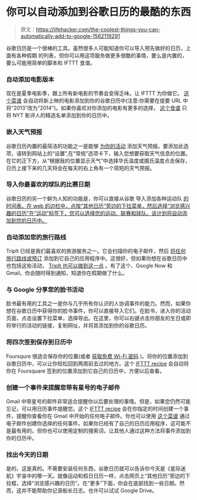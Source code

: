 # 你可以自动添加到谷歌日历的最酷的东西

> 原文：<https://lifehacker.com/the-coolest-things-you-can-automatically-add-to-google-1562119291>

谷歌日历是一个很棒的工具。虽然很多人可能知道你可以导入预先做好的日历，上面有各种假期 的列表，但你可以用这项服务做更多很酷的事情，要么是内置的，要么可能用简单的脚本和 IFTTT 食谱。



### 自动添加电影版本

现在是夏季电影季，跟上所有新电影的节奏会变得乏味。让 IFTTT 为你做它。 [这个菜谱](https://ifttt.com/recipes/89318-add-new-movie-releases-us-to-google-calendar) 会自动将新上映的电影添加到你的谷歌日历中(注意:你需要在提要 URL 中将“2013”改为“2014”)。如果你喜欢对你添加的电影有更多的选择， [这个食谱](https://ifttt.com/recipes/108592-place-nyt-critics-pick-movie-openings-in-your-google-calendar) 只将 NYT 影评人的精选名单添加到你的日历中。

### 嵌入天气预报

谷歌日历内置的最简洁的功能之一是能够 [为你的活动](https://support.google.com/calendar/answer/48494?hl=en) 添加天气预报。要添加此选项，请转到网站上的“设置”,在“常规”选项卡下，输入您想要获取天气信息的位置。在它的正下方，从“根据我的位置显示天气”中选择华氏温度或摄氏温度点击保存，日历上接下来的几天将会在每天的右上角有一个简短的天气预报。

### 导入你最喜欢的球队的比赛日期

谷歌日历的另一个鲜为人知的功能是，你可以直接从谷歌 导入添加各种运动队 [的时间表。在 web 的边栏中，点按“其他日历”旁边的下拉菜单，然后选择“浏览感兴趣的日历”在“运动”标签下，您可以选择您的运动、联赛和球队。该计划将自动添加到您的日历中。](https://support.google.com/calendar/answer/37098?hl=en)

### 自动添加您的旅行路线

TripIt 已经是我们最喜欢的旅游服务之一。它会扫描你的电子邮件，然后 [将任何旅行路线或预订](http://lifehacker.com/tripit-adds-automatic-itinerary-importing-from-your-gma-5610002) 添加到它自己的应用程序中。这很好，但如果你想在谷歌日历中也包括这些活动， [TripIt 也可以做到这一点](http://www.tripit.com/destinations/import-travel-itinerary-to-google-calendar/) 。有了这个、Google Now 和 Gmail，你会随时得到通知，知道你在假期做了什么。

### 与 Google 分享您的脸书活动

脸书最有用的工具之一是你与几乎所有你认识的人协调事件的能力。然而，如果你想在谷歌日历中获得你的脸书事件，你可以直接导入它们。在脸书，进入你的活动页面，点击设置下拉菜单，选择导出。在这里，你可以右键点击你朋友的生日或即将举行的活动的链接，复制网址，并将其添加到你的谷歌日历。

### 将四次签到保存到日历中

Foursqure 很适合保存你的位置(或者 [获取免费 Wi-Fi 密码](http://lifehacker.com/find-free-wi-fi-passwords-for-local-spots-on-foursquare-509034398) )。将你的位置添加到谷歌日历中，可以让你轻松回到两周前去过的地方。这个 [IFTTT recipe](https://ifttt.com/recipes/21314-add-your-foursquare-checkin-history-to-your-google-calendar) 会自动将你在 Foursquare 签到的位置添加到它自己的日历中，方便以后查看。

### 创建一个事件来提醒您带有星号的电子邮件

Gmail 中带星号的邮件非常适合提醒你以后要处理的事情。但是，如果您仍然可能忘记，可以用日历事件提醒您。这个 [IFTTT recipe](https://ifttt.com/recipes/73800-schedule-reminders-to-review-starred-emails) 会在你指定的时间创建一个事件，提醒你查看你在 Gmail 中开始的任何电子邮件。你也可以使用 [这个菜谱](https://ifttt.com/recipes/4835-adds-new-calendar-entries-from-new-emails-matching-search-criteria) 通过电子邮件创建你选择的任何事件。如果你已经有了自己的日历应用程序，这可能不是最有用的，但你也可以使用定制的搜索词，让其他人通过这种方法将事件添加到你的日历中。

### 找出今天的日期

是的，这是真的。不需要安装任何东西，谷歌日历就可以告诉你今天是《星际迷航》宇宙中的哪一天。就像运动和假日日历一样，点击网页上“其他日历”旁边的下拉框，选择“浏览感兴趣的日历”。在“更多”下面，你会在底部找到一些日期。然而，这并不能帮助你记录船长日志。也许可以试试 Google Drive。
